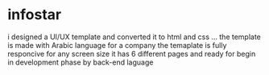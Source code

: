 # infostar
i designed a UI/UX template and converted it to html and css ... the template is made with Arabic language for a company 
the temaplate is fully responcive for any screen size
it has 6 different pages and ready for begin in development phase by back-end laguage

